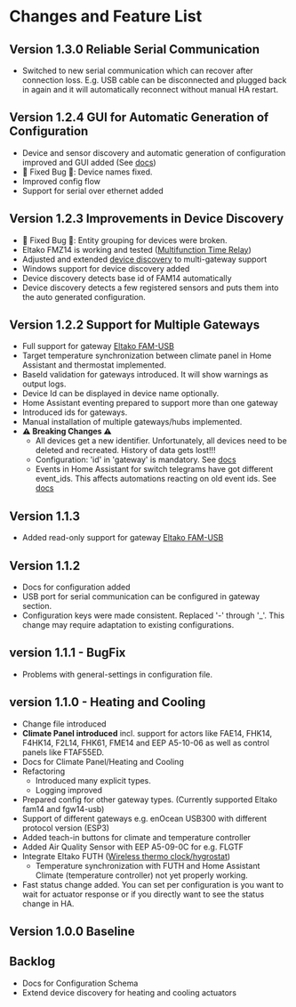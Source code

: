# Changes and Feature List

## Version 1.3.0 Reliable Serial Communication
* Switched to new serial communication which can recover after connection loss. 
  E.g. USB cable can be disconnected and plugged back in again and it will automatically reconnect without manual HA restart.

## Version 1.2.4 GUI for Automatic Generation of Configuration
* Device and sensor discovery and automatic generation of configuration improved and GUI added (See [docs](./eltakodevice_discovery/readme.md))
* &#x1F41E; Fixed Bug &#x1F41E;: Device names fixed.
* Improved config flow
* Support for serial over ethernet added

## Version 1.2.3 Improvements in Device Discovery
* &#x1F41E; Fixed Bug &#x1F41E;: Entity grouping for devices were broken.
* Eltako FMZ14 is working and tested ([Multifunction Time Relay](https://www.eltako.com/fileadmin/downloads/en/_bedienung/FMZ14_30014009-2_gb.pdf))
* Adjusted and extended [device discovery](./eltakodevice_discovery/readme.md) to multi-gateway support
* Windows support for device discovery added
* Device discovery detects base id of FAM14 automatically
* Device discovery detects a few registered sensors and puts them into the auto generated configuration.

## Version 1.2.2 Support for Multiple Gateways
* Full support for gateway [Eltako FAM-USB](https://www.eltako.com/en/product/professional-standard-en/three-phase-energy-meters-and-one-phase-energy-meters/fam-usb/)
* Target temperature synchronization between climate panel in Home Assistant and thermostat implemented.
* BaseId validation for gateways introduced. It will show warnings as output logs.
* Device Id can be displayed in device name optionally.
* Home Assistant eventing prepared to support more than one gateway
* Introduced ids for gateways.
* Manual installation of multiple gateways/hubs implemented. 
* **&#x26A0; Breaking Changes &#x26A0;**
  * All devices get a new identifier. Unfortunately, all devices need to be deleted and recreated. History of data gets lost!!!
  * Configuration: 'id' in 'gateway' is mandatory. See [docs](./docs/update_home_assistant_configuration.md)
  * Events in Home Assistant for switch telegrams have got different event_ids. This affects automations reacting on old event ids. See [docs](./docs/rocker_switch/readme.md)

## Version 1.1.3
* Added read-only support for gateway [Eltako FAM-USB](https://www.eltako.com/en/product/professional-standard-en/three-phase-energy-meters-and-one-phase-energy-meters/fam-usb/)

## Version 1.1.2
* Docs for configuration added
* USB port for serial communication can be configured in gateway section.
* Configuration keys were made consistent. Replaced '-' through '_'. This change may require adaptation to existing configurations.

## version 1.1.1 - BugFix
* Problems with general-settings in configuration file.

## version 1.1.0 - Heating and Cooling
* Change file introduced
* **Climate Panel introduced** incl. support for actors like FAE14, FHK14, F4HK14, F2L14, FHK61, FME14 and EEP A5-10-06 as well as control panels like FTAF55ED.
* Docs for Climate Panel/Heating and Cooling
* Refactoring
  * Introduced many explicit types.
  * Logging improved
* Prepared config for other gateway types. (Currently supported Eltako fam14 and fgw14-usb)
* Support of different gateways e.g. enOcean USB300 with different protocol version (ESP3)
* Added teach-in buttons for climate and temperature controller
* Added Air Quality Sensor with EEP A5-09-0C for e.g. FLGTF
* Integrate Eltako FUTH ([Wireless thermo clock/hygrostat](https://www.eltako.com/fileadmin/downloads/en/_bedienung/FUTH65D_12-24VUC_30065741-1_gb.pdf))
  * Temperature synchronization with FUTH and Home Assistant Climate (temperature controller) not yet properly working.
* Fast status change added. You can set per configuration is you want to wait for actuator response or if you directly want to see the status change in HA.

## Version 1.0.0 Baseline

## Backlog
* Docs for Configuration Schema
* Extend device discovery for heating and cooling actuators
